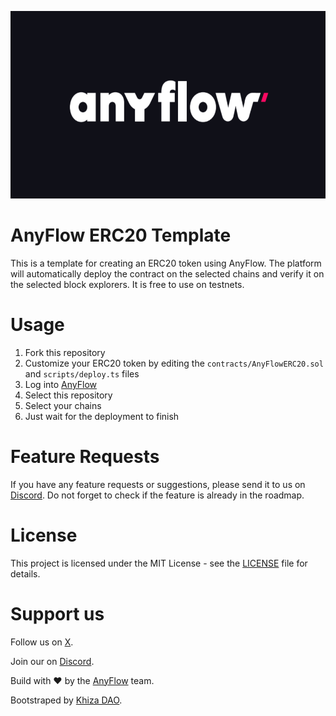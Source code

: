 <!-- img -->
<p align="center">
  <img src="./img/logo1.png" style="max-width: 100%;" height="300"/>
</p>

# AnyFlow ERC20 Template

This is a template for creating an ERC20 token using AnyFlow. The platform will automatically deploy the contract on the selected chains and verify it on the selected block explorers. It is free to use on testnets.

# Usage

1. Fork this repository
2. Customize your ERC20 token by editing the `contracts/AnyFlowERC20.sol` and `scripts/deploy.ts` files
3. Log into [AnyFlow](https://app-staging.anyflow.pro)
4. Select this repository
5. Select your chains
6. Just wait for the deployment to finish

# Feature Requests

If you have any feature requests or suggestions, please send it to us on [Discord](https://discord.gg/aCygGwBWya). Do not forget to check if the feature is already in the roadmap.

# License

This project is licensed under the MIT License - see the [LICENSE](LICENSE) file for details.

# Support us

Follow us on [X](https://x.com/anyflow_).

Join our on [Discord](https://discord.gg/aCygGwBWya).

Build with ❤️ by the [AnyFlow](https://anyflow.pro/team) team.

Bootstraped by [Khiza DAO](https://khizadao.com).

